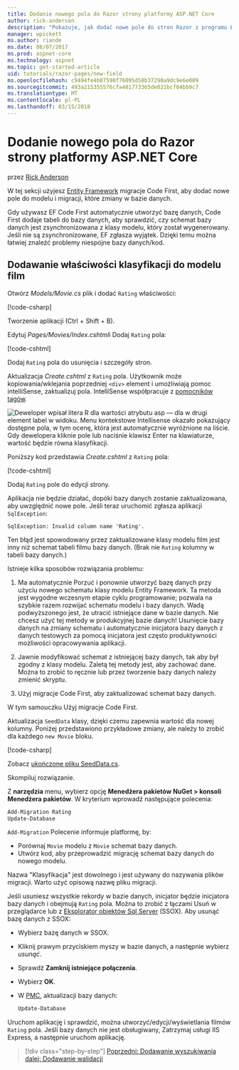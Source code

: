 ```yaml
---
title: Dodanie nowego pola do Razor strony platformy ASP.NET Core
author: rick-anderson
description: "Pokazuje, jak dodać nowe pole do stron Razor z programu Entity Framework Core"
manager: wpickett
ms.author: riande
ms.date: 08/07/2017
ms.prod: aspnet-core
ms.technology: aspnet
ms.topic: get-started-article
uid: tutorials/razor-pages/new-field
ms.openlocfilehash: c9494fe4b07590f76095d58b37290a9dc9e6e009
ms.sourcegitcommit: 493a215355576cfa481773365de021bcf04bb9c7
ms.translationtype: MT
ms.contentlocale: pl-PL
ms.lasthandoff: 03/15/2018
---
```

# <a name="adding-a-new-field-to-a-razor-page-in-aspnet-core"></a>Dodanie nowego pola do Razor strony platformy ASP.NET Core

przez [Rick Anderson](https://twitter.com/RickAndMSFT)

W tej sekcji użyjesz [Entity Framework](https://docs.microsoft.com/ef/core/get-started/aspnetcore/new-db) migracje Code First, aby dodać nowe pole do modelu i migracji, które zmiany w bazie danych.

Gdy używasz EF Code First automatycznie utworzyć bazę danych, Code First dodaje tabeli do bazy danych, aby sprawdzić, czy schemat bazy danych jest zsynchronizowana z klasy modelu, który został wygenerowany. Jeśli nie są zsynchronizowane, EF zgłasza wyjątek. Dzięki temu można łatwiej znaleźć problemy niespójne bazy danych/kod.

## <a name="adding-a-rating-property-to-the-movie-model"></a>Dodawanie właściwości klasyfikacji do modelu film

Otwórz *Models/Movie.cs* plik i dodać `Rating` właściwości:

[!code-csharp[](razor-pages-start/sample/RazorPagesMovie/Models/MovieDateRating.cs?highlight=11&range=7-18)]

Tworzenie aplikacji (Ctrl + Shift + B).

Edytuj *Pages/Movies/Index.cshtml*i Dodaj `Rating` pola:

[!code-cshtml[](razor-pages-start/sample/RazorPagesMovie/Pages/Movies/Index.cshtml?highlight=40-42,61-63)]

Dodaj `Rating` pola do usunięcia i szczegóły stron.

Aktualizacja *Create.cshtml* z `Rating` pola. Użytkownik może kopiowania/wklejania poprzedniej `<div>` element i umożliwiają pomoc intelliSense, zaktualizuj pola. IntelliSense współpracuje z [pomocników tagów](xref:mvc/views/tag-helpers/intro).

![Deweloper wpisał litera R dla wartości atrybutu asp — dla w drugi element label w widoku. Menu kontekstowe Intellisense okazało pokazujący dostępne pola, w tym ocenę, która jest automatycznie wyróżnione na liście. Gdy dewelopera kliknie pole lub naciśnie klawisz Enter na klawiaturze, wartość będzie równa klasyfikacji.](new-field/_static/cr.png)

Poniższy kod przedstawia *Create.cshtml* z `Rating` pola:

[!code-cshtml[](razor-pages-start/sample/RazorPagesMovie/Pages/Movies/Create.cshtml?highlight=36-40)]

Dodaj `Rating` pole do edycji strony.

Aplikacja nie będzie działać, dopóki bazy danych zostanie zaktualizowana, aby uwzględnić nowe pole. Jeśli teraz uruchomić zgłasza aplikacji `SqlException`:

```
SqlException: Invalid column name 'Rating'.
```

Ten błąd jest spowodowany przez zaktualizowane klasy modelu film jest inny niż schemat tabeli filmu bazy danych. (Brak nie `Rating` kolumny w tabeli bazy danych.)

Istnieje kilka sposobów rozwiązania problemu:

1. Ma automatycznie Porzuć i ponownie utworzyć bazę danych przy użyciu nowego schematu klasy modelu Entity Framework. Ta metoda jest wygodne wczesnym etapie cyklu programowanie; pozwala na szybkie razem rozwijać schematu modelu i bazy danych. Wadą podwyższonego jest, że utracić istniejące dane w bazie danych. Nie chcesz użyć tej metody w produkcyjnej bazie danych! Usunięcie bazy danych na zmiany schematu i automatycznie inicjatora bazy danych z danych testowych za pomocą inicjatora jest często produktywności możliwości opracowywania aplikacji.

2. Jawnie modyfikować schemat z istniejącej bazy danych, tak aby był zgodny z klasy modelu. Zaletą tej metody jest, aby zachować dane. Można to zrobić to ręcznie lub przez tworzenie bazy danych należy zmienić skryptu.

3. Użyj migracje Code First, aby zaktualizować schemat bazy danych.

W tym samouczku Użyj migracje Code First.

Aktualizacja `SeedData` klasy, dzięki czemu zapewnia wartość dla nowej kolumny. Poniżej przedstawiono przykładowe zmiany, ale należy to zrobić dla każdego `new Movie` bloku.

[!code-csharp[](razor-pages-start/sample/RazorPagesMovie/Models/SeedDataRating.cs?name=snippet1&highlight=8)]

Zobacz [ukończone pliku SeedData.cs](https://github.com/aspnet/Docs/blob/master/aspnetcore/tutorials/razor-pages/razor-pages-start/sample/RazorPagesMovie/Models/SeedDataRating.cs).

Skompiluj rozwiązanie.

<a name="pmc"></a> Z **narzędzia** menu, wybierz opcję **Menedżera pakietów NuGet > konsoli Menedżera pakietów**.
W kryterium wprowadź następujące polecenia:

```powershell
Add-Migration Rating
Update-Database
```

`Add-Migration` Polecenie informuje platformę, by:

* Porównaj `Movie` modelu z `Movie` schemat bazy danych.
* Utwórz kod, aby przeprowadzić migrację schemat bazy danych do nowego modelu.

Nazwa "Klasyfikacja" jest dowolnego i jest używany do nazywania plików migracji. Warto użyć opisową nazwę pliku migracji.

<a name="ssox"></a> Jeśli usuniesz wszystkie rekordy w bazie danych, inicjator będzie inicjatora bazy danych i obejmują `Rating` pola. Można to zrobić z łączami Usuń w przeglądarce lub z [Eksplorator obiektów Sql Server](xref:tutorials/razor-pages/sql#ssox) (SSOX). Aby usunąć bazę danych z SSOX:

* Wybierz bazę danych w SSOX.
* Kliknij prawym przyciskiem myszy w bazie danych, a następnie wybierz *usunąć*.
* Sprawdź **Zamknij istniejące połączenia**.
* Wybierz **OK**.
* W [PMC](xref:tutorials/razor-pages/new-field#pmc), aktualizacji bazy danych:

  ```powershell
  Update-Database
  ```

Uruchom aplikację i sprawdzić, można utworzyć/edycji/wyświetlania filmów `Rating` pola. Jeśli bazy danych nie jest obsługiwany, Zatrzymaj usługi IIS Express, a następnie uruchom aplikację.

>[!div class="step-by-step"]
[Poprzedni: Dodawanie wyszukiwania](xref:tutorials/razor-pages/search)
[dalej: Dodawanie walidacji](xref:tutorials/razor-pages/validation)
